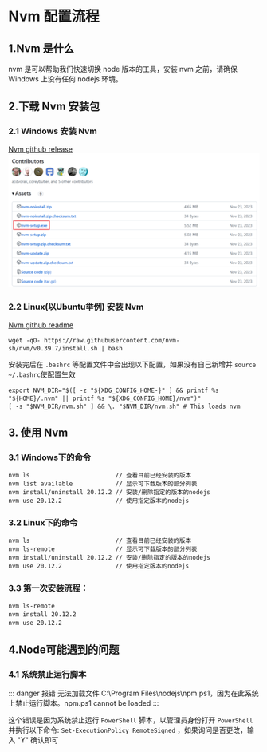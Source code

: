 # Nvm 配置流程
## 1.Nvm 是什么

nvm 是可以帮助我们快速切换 node 版本的工具，安装 nvm 之前，请确保 Windows 上没有任何 nodejs 环境。

## 2.下载 Nvm 安装包

### 2.1 Windows 安装 Nvm

[Nvm github release](https://github.com/coreybutler/nvm-windows/releases)
![nvm_list](/code/basic/nvm/nvm_list.png)

### 2.2 Linux(以Ubuntu举例) 安装 Nvm

[Nvm github readme](https://github.com/nvm-sh/nvm)

```
wget -qO- https://raw.githubusercontent.com/nvm-sh/nvm/v0.39.7/install.sh | bash
```
安装完后在 `.bashrc` 等配置文件中会出现以下配置，如果没有自己新增并 `source ~/.bashrc`使配置生效
```
export NVM_DIR="$([ -z "${XDG_CONFIG_HOME-}" ] && printf %s "${HOME}/.nvm" || printf %s "${XDG_CONFIG_HOME}/nvm")"
[ -s "$NVM_DIR/nvm.sh" ] && \. "$NVM_DIR/nvm.sh" # This loads nvm
```

## 3. 使用 Nvm
### 3.1 Windows下的命令

```bash
nvm ls                        // 查看目前已经安装的版本
nvm list available            // 显示可下载版本的部分列表
nvm install/uninstall 20.12.2 // 安装/删除指定的版本的nodejs
nvm use 20.12.2               // 使用指定版本的nodejs
```

### 3.2 Linux下的命令

```bash
nvm ls                        // 查看目前已经安装的版本
nvm ls-remote                 // 显示可下载版本的部分列表
nvm install/uninstall 20.12.2 // 安装/删除指定的版本的nodejs
nvm use 20.12.2               // 使用指定版本的nodejs
```

### 3.3 第一次安装流程：
```bash
nvm ls-remote
nvm install 20.12.2
nvm use 20.12.2
```

## 4.Node可能遇到的问题
### 4.1 系统禁止运行脚本
::: danger 报错
无法加载文件 C:\Program Files\nodejs\npm.ps1，因为在此系统上禁止运行脚本。npm.ps1 cannot be loaded
:::

这个错误是因为系统禁止运行 `PowerShell` 脚本，以管理员身份打开 `PowerShell` 并执行以下命令: `Set-ExecutionPolicy RemoteSigned` ，如果询问是否更改，输入 "Y" 确认即可
